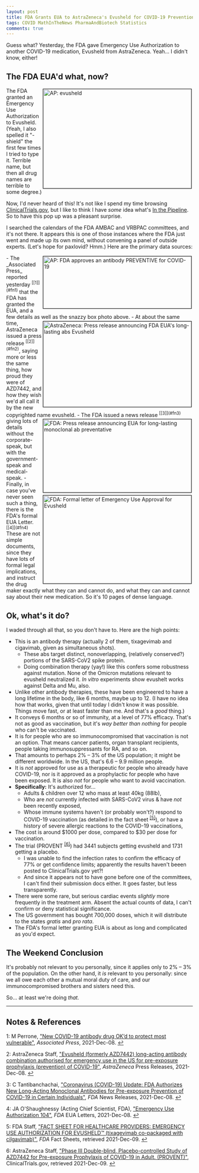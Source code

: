 ```yaml
---
layout: post
title: FDA Grants EUA to AstraZeneca's Evusheld for COVID-19 Prevention
tags: COVID MathInTheNews PharmaAndBiotech Statistics
comments: true
---
```


Guess what?  Yesterday, the FDA gave Emergency Use Authorization to another COVID-19 medication,
Evusheld from AstraZeneca.  Yeah&hellip; I didn't know, either!  


## The FDA EUA'd what, now?  

<img src="{{ site.baseurl }}/images/2021-12-09-fda-evusheld-ap-2.jpg" width="400" height="267" alt="AP: evusheld" title="AP: evusheld" style="float: right; margin: 3px 3px 3px 3px; border: 1px solid #000000;">
The FDA granted an Emergency Use Authorization to Evusheld.  (Yeah, I also spelled it "-shield"
the first few times I tried to type it.  Terrible name, but then all drug names are
terrible to some degree.)  

Now, I'd never heard of this!  It's not like I spend my time browsing
[ClinicalTrials.gov](https://www.ClinicalTrials.gov), but I like to think I have _some_
idea what's [In the Pipeline](https://www.science.org/blogs/pipeline).  So to have this
pop up was a pleasant surprise.  

I searched the calendars of the FDA AMBAC and VRBPAC committees, and it's not there.  It
appears this is one of those instances where the FDA just went and made up its own mind,
without convening a panel of outside experts.  (Let's hope for paxlovid?  Hmm.)  Here are
the primary data sources:  

<img src="{{ site.baseurl }}/images/2021-12-09-fda-evusheld-ap-1.jpg" width="400" height="140" alt="AP: FDA approves an antibody PREVENTIVE for COVID-19" title="AP: FDA approves an antibody PREVENTIVE for COVID-19" style="float: right; margin: 3px 3px 3px 3px; border: 1px solid #000000;">
- The _Associated Press_ reported yesterday <sup id="fn1a">[[1]](#fn1)</sup> that the FDA
  has granted the EUA, and a few details as well as the snazzy box photo above.  
<img src="{{ site.baseurl }}/images/2021-12-09-fda-evusheld-az.jpg" width="400" height="230" alt="AstraZeneca: Press release announcing FDA EUA's long-lasting abs Evusheld" title="AstraZeneca: Press release announcing FDA EUA's long-lasting abs Evusheld" style="float: right; margin: 3px 3px 3px 3px; border: 1px solid #000000;">
- At about the same time, AstraZeneca issued a press release <sup id="fn2a">[[2]](#fn2)</sup>,
  saying more or less the same thing, how proud they were of AZD7442, and how they wish
  we'd all call it by the new copyrighted name evusheld.  
<img src="{{ site.baseurl }}/images/2021-12-09-fda-evusheld-fda-1.jpg" width="400" height="197" alt="FDA: Press release announcing EUA for long-lasting monoclonal ab preventative" title="FDA: Press release announcing EUA for long-lasting monoclonal ab preventative" style="float: right; margin: 3px 3px 3px 3px; border: 1px solid #000000;">
- The FDA issued a  news release <sup id="fn3a">[[3]](#fn3)</sup> giving lots of details
  without the corporate-speak, but with the government-speak and medical-speak.  
<img src="{{ site.baseurl }}/images/2021-12-09-fda-evusheld-fda-2.jpg" width="400" height="237" alt="FDA: Formal letter of Emergency Use Approval for Evusheld" title="FDA: Formal letter of Emergency Use Approval for Evusheld" style="float: right; margin: 3px 3px 3px 3px; border: 1px solid #000000;">
- Finally, in case you've never seen such a thing, there is the FDA's formal EUA 
  Letter. <sup id="fn4a">[[4]](#fn4)</sup>  These are not simple documents, since they
  have lots of formal legal implications, and instruct the drug maker exactly what they
  can and cannot do, and what they can and cannot say about their new medication.  So it's
  10 pages of dense language.  


## Ok, what's it do?  

I waded through all that, so you don't have to.  Here are the high points:  

- This is an antibody therapy (actually 2 of them, tixagevimab and cigavimab, given as
  simultaneous shots).  
  - These abs target distinct, nonoverlapping, (relatively conserved?) portions of the
    SARS-CoV2 spike protein.  
  - Doing combination therapy (yay!) like this confers some robustness against mutation.
    None of the Omicron mutations relevant to evusheld neutralized it.  _In vitro_
    experiments show evushelt works against Delta and Mu, also.  
- Unlike other antibody therapies, these have been engineered to have a long lifetime in
  the body, like 6 months, maybe up to 12.  (I have no idea how that works, given that
  until today I didn't know it was possible.  Things move fast, or at least faster than
  me.  And that's a _good_ thing.)  
- It conveys 6 months or so of immunity, at a level of 77% efficacy.  That's not as good as
  vaccination, but it's _way better than nothing_ for people who can't be vaccinated.  
- It is for people who are so immunocompromised that vaccination is not an option.  That
  means cancer patients, organ transplant recipients, people taking immunosuppressants for
  RA, and so on.  
- That amounts to perhaps 2% &ndash; 3% of the US population; it might be different
  worldwide.  In the US, that's 6.6 &ndash; 9.9 million people.  
- It is _not_ approved for use as a therapeutic for people who already have COVID-19, nor
  is it approved as a prophylactic for people who have been exposed.  It is also _not_ for
  people who want to avoid vaccination.   
- __Specifically:__ It's authorized for&hellip;  
  - Adults &amp; children over 12 who mass at least 40kg (88lb),  
  - Who are _not_ currently infected with SARS-CoV2 virus &amp; have _not_ been recently
    exposed,  
  - Whose immune systems haven't (or probably won't?) respond to COVID-19 vaccination (as
    detailed in the fact sheet <sup id="fn5a">[[5]](#fn5)</sup>), or
    have a history of severe allergic reactions to the COVID-19 vaccinations,
- The cost is around \$1000 per dose, compared to \$30 per dose for vaccination.   
- The trial (PROVENT <sup id="fn6a">[[6]](#fn6)</sup>) had 3441 subjects getting evusheld
  and 1731 getting a placebo.  
  - I was unable to find the infection rates to confirm the efficacy of 77% or get
    confidence limits; apparently the results haven't beeen posted to ClinicalTrials.gov yet?!  
  - And since it appears not to have gone before one of the committees, I can't find their
    submission docs either.  It goes faster, but less transparently.  
- There were some rare, but serious cardiac events _slightly_ more frequently in the
  treatment arm.  Absent the actual counts of data, I can't confirm or deny statistical
  significance.  
- The US government has bought 700,000 doses, which it will distribute to the states
  _gratis_ and _pro rata_.  
- The FDA's formal letter granting EUA is about as long and complicated as you'd expect.  


## The Weekend Conclusion  

It's probably not relevant to you personally, since it applies only to 2% &ndash; 3% of
the population.  On the other hand, it _is_ relevant to you personally: since we all owe
each other a mutual moral duty of care, and our immunocompromised brothers and sisters need
this.  

So&hellip; at least we're doing _that._  

---

## Notes &amp; References  

<!--
<sup id="fn1a">[[1]](#fn1)</sup>

<a id="fn1">1</a>: ***, ["***"](***), *** [↩](#fn1a)  

<a href="{{ site.baseurl }}/images/***"><img src="{{ site.baseurl }}/images/***" width="400" height="***" alt="***" title="***" style="float: right; margin: 3px 3px 3px 3px; border: 1px solid #000000;"></a>

<iframe width="400" height="224" src="***" allow="accelerometer; encrypted-media; gyroscope; picture-in-picture" allowfullscreen style="float: right; margin: 3px 3px 3px 3px; border: 1px solid #000000;"></iframe>
-->

<a id="fn1">1</a>: M Perrone, ["New COVID-19 antibody drug OK’d to protect most vulnerable"](https://apnews.com/article/coronavirus-pandemic-science-business-health-allergies-3ec32b59615efb20cac5e693e48fc2f8?utm_source=Twitter&utm_medium=APHealthScience&utm_campaign=SocialFlow), _Associated Press_, 2021-Dec-08. [↩](#fn1a)  

<a id="fn2">2</a>: AstraZeneca Staff, ["Evusheld (formerly AZD7442) long-acting antibody combination authorised for emergency use in the US for pre-exposure prophylaxis (prevention) of COVID-19"](https://www.astrazeneca.com/media-centre/press-releases/2021/evusheld-long-acting-antibody-combination-authorised-for-emergency-use-in-the-us-for-pre-exposure-prophylaxis-prevention-of-covid-19.html), _AstraZeneca_ Press Releases, 2021-Dec-08. [↩](#fn2a)  

<a id="fn3">3</a>: C Tantibanchachai, ["Coronavirus (COVID-19) Update: FDA Authorizes New Long-Acting Monoclonal Antibodies for Pre-exposure Prevention of COVID-19 in Certain Individuals"](https://www.fda.gov/news-events/press-announcements/coronavirus-covid-19-update-fda-authorizes-new-long-acting-monoclonal-antibodies-pre-exposure), _FDA_ News Releases, 2021-Dec-08. [↩](#fn3a)  

<a id="fn4">4</a>: JA O'Shaughnessy (Acting Chief Scientist, FDA), ["Emergency Use Authorization 104"](https://www.fda.gov/media/154704/download), _FDA_ EUA Letters, 2021-Dec-08. [↩](#fn4a)  

<a id="fn5">5</a>: FDA Staff, ["FACT SHEET FOR HEALTHCARE PROVIDERS: EMERGENCY USE
AUTHORIZATION FOR EVUSHELD™ (tixagevimab co-packaged with cilgavimab)"](https://www.fda.gov/media/154701/download), _FDA_ Fact Sheets, retrieved 2021-Dec-09. [↩](#fn5a)  

<a id="fn6">6</a>: AstraZeneca Staff, ["Phase III Double-blind, Placebo-controlled Study of AZD7442 for Pre-exposure Prophylaxis of COVID-19 in Adult. (PROVENT)"](https://clinicaltrials.gov/ct2/show/NCT04625725), ClinicalTrials.gov, retrieved 2021-Dec-09. [↩](#fn6a)  
